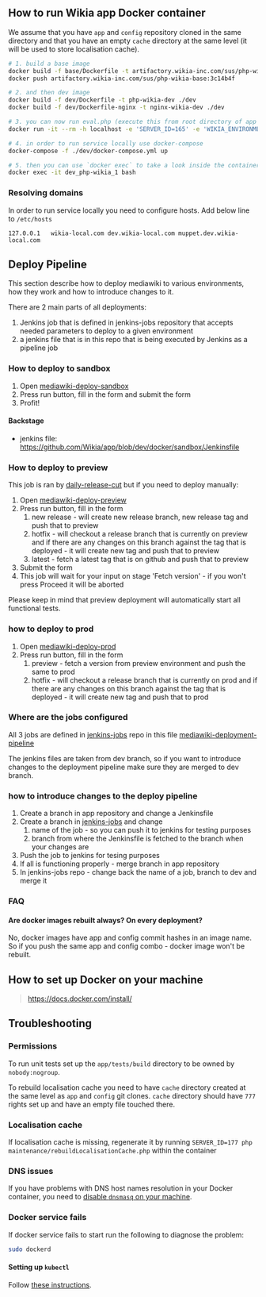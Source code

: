 ## How to run Wikia app Docker container

We assume that you have `app` and `config` repository cloned in the same directory and that you have an empty `cache` directory at the same level (it will be used to store localisation cache).

```sh
# 1. build a base image
docker build -f base/Dockerfile -t artifactory.wikia-inc.com/sus/php-wikia-base:3c14b4f ./base
docker push artifactory.wikia-inc.com/sus/php-wikia-base:3c14b4f

# 2. and then dev image
docker build -f dev/Dockerfile -t php-wikia-dev ./dev
docker build -f dev/Dockerfile-nginx -t nginx-wikia-dev ./dev

# 3. you can now run eval.php (execute this from root directory of app repo clone)
docker run -it --rm -h localhost -e 'SERVER_ID=165' -e 'WIKIA_ENVIRONMENT=dev' -e 'WIKIA_DATACENTER=poz' -v "$PWD":/usr/wikia/slot1/current/src -v "$PWD/../config":/usr/wikia/slot1/current/config -v "$PWD/../cache":/usr/wikia/slot1/current/cache/messages artifactory.wikia-inc.com/sus/php-wikia-dev php maintenance/eval.php

# 4. in order to run service locally use docker-compose
docker-compose -f ./dev/docker-compose.yml up

# 5. then you can use `docker exec` to take a look inside the container
docker exec -it dev_php-wikia_1 bash
```

### Resolving domains

In order to run service locally you need to configure hosts. Add below line to `/etc/hosts`

```
127.0.0.1	wikia-local.com dev.wikia-local.com muppet.dev.wikia-local.com
```

## Deploy Pipeline

This section describe how to deploy mediawiki to various environments, how they work and how to introduce changes to it.

There are 2 main parts of all deployments:
1. Jenkins job that is defined in jenkins-jobs repository that accepts needed parameters to deploy to a given environment
2. a jenkins file that is in this repo that is being executed by Jenkins as a pipeline job

### How to deploy to sandbox

1. Open [mediawiki-deploy-sandbox](http://jenkins.wikia-prod:8080/blue/organizations/jenkins/mediawiki-deploy-sandbox/activity)
2. Press run button, fill in the form and submit the form
3. Profit!

#### Backstage
- jenkins file: https://github.com/Wikia/app/blob/dev/docker/sandbox/Jenkinsfile


### How to deploy to preview

This job is ran by [daily-release-cut](http://jenkins.wikia-prod:8080/blue/organizations/jenkins/daily-release-cut/activity) but if you need to deploy manually:

1. Open [mediawiki-deploy-preview](http://jenkins.wikia-prod:8080/blue/organizations/jenkins/mediawiki-deploy-preview/activity)
2. Press run button, fill in the form
	1. new release - will create new release branch, new release tag and push that to preview
	2. hotfix - will checkout a release branch that is currently on preview and if there are any changes on this branch against the tag that is deployed - it will create new tag and push that to preview
	3. latest - fetch a latest tag that is on github and push that to preview
3. Submit the form
4. This job will wait for your input on stage 'Fetch version' - if you won't press Proceed it will be aborted

Please keep in mind that preview deployment will automatically start all functional tests.

### how to deploy to prod
1. Open [mediawiki-deploy-prod](http://jenkins.wikia-prod:8080/blue/organizations/jenkins/mediawiki-deploy-prod/activity)
2. Press run button, fill in the form
	1. preview - fetch a version from preview environment and push the same to prod
	2. hotfix - will checkout a release branch that is currently on prod and if there are any changes on this branch against the tag that is deployed - it will create new tag and push that to prod

### Where are the jobs configured
All 3 jobs are defined in [jenkins-jobs](https://github.com/Wikia/jenkins-jobs) repo in this file [mediawiki-deployment-pipeline](https://github.com/Wikia/jenkins-jobs/blob/master/jobs/mediawiki/mediawiki-deployment-pipeline.yaml)

The jenkins files are taken from dev branch, so if you want to introduce changes to the deployment pipeline make sure they are merged to dev branch.

### how to introduce changes to the deploy pipeline

1. Create a branch in app repository and change a Jenkinsfile
2. Create a branch in [jenkins-jobs](https://github.com/Wikia/jenkins-jobs) and change
	1. name of the job - so you can push it to jenkins for testing purposes
	2. branch from where the Jenkinsfile is fetched to the branch when your changes are
3. Push the job to jenkins for tesing purposes
4. If all is functioning properly - merge branch in app repository
5. In jenkins-jobs repo - change back the name of a job, branch to dev and merge it

### FAQ
#### Are docker images rebuilt always? On every deployment?
No, docker images have app and config commit hashes in an image name. So if you push the same app and config combo - docker image won't be rebuilt.


## How to set up Docker on your machine

> https://docs.docker.com/install/

## Troubleshooting

### Permissions

To run unit tests set up the `app/tests/build` directory to be owned by `nobody:nogroup`.

To rebuild localisation cache you need to have `cache` directory created at the same level as `app` and `config` git clones.
`cache` directory should have `777` rights set up and have an empty file touched there.

### Localisation cache

If localisation cache is missing, regenerate it by running `SERVER_ID=177 php maintenance/rebuildLocalisationCache.php` within the container

### DNS issues

If you have problems with DNS host names resolution in your Docker container, you need to [disable `dnsmasq` on your machine](https://askubuntu.com/questions/320921/having-dns-issues-when-connected-to-a-vpn-in-ubuntu-13-04).

### Docker service fails

If docker service fails to start run the following to diagnose the problem:

```sh
sudo dockerd
```

#### Setting up `kubectl`

Follow [these instructions](https://wikia-inc.atlassian.net/wiki/spaces/OPS/pages/401440847/Kubernetes+access+for+Engineers).
